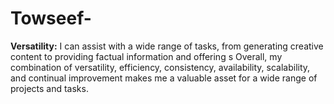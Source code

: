 # Towseef-
**Versatility:** I can assist with a wide range of tasks, from generating creative content to providing factual information and offering s Overall, my combination of versatility, efficiency, consistency, availability, scalability, and continual improvement makes me a valuable asset for a wide range of projects and tasks.
